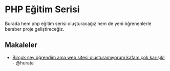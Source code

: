 # PHP Eğitim Serisi

Burada hem php eğitim serisi oluşturacağız hem de yeni öğrenenlerle beraber proje geliştireceğiz.

## Makaleler

- [Birçok şey öğrendim ama web sitesi oluşturamıyorum kafam çok karışık!](bilgim-var-proje-olustururken-kafam-karisiyor/bilgim-var-proje-olustururken-kafam-karisiyor.md) - @hurata
